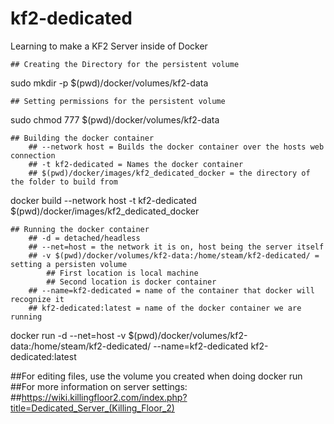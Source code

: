 # kf2-dedicated
Learning to make a KF2 Server inside of Docker

    ## Creating the Directory for the persistent volume
sudo mkdir -p $(pwd)/docker/volumes/kf2-data

    ## Setting permissions for the persistent volume
sudo chmod 777 $(pwd)/docker/volumes/kf2-data

    ## Building the docker container
        ## --network host = Builds the docker container over the hosts web connection
        ## -t kf2-dedicated = Names the docker container
        ## $(pwd)/docker/images/kf2_dedicated_docker = the directory of the folder to build from
docker build --network host -t kf2-dedicated $(pwd)/docker/images/kf2_dedicated_docker

    ## Running the docker container
        ## -d = detached/headless
        ## --net=host = the network it is on, host being the server itself
        ## -v $(pwd)/docker/volumes/kf2-data:/home/steam/kf2-dedicated/ = setting a persisten volume
            ## First location is local machine
            ## Second location is docker container
        ## --name=kf2-dedicated = name of the container that docker will recognize it
        ## kf2-dedicated:latest = name of the docker container we are running
docker run -d --net=host -v $(pwd)/docker/volumes/kf2-data:/home/steam/kf2-dedicated/ --name=kf2-dedicated kf2-dedicated:latest

##For editing files, use the volume you created when doing docker run
##For more information on server settings:
    ##https://wiki.killingfloor2.com/index.php?title=Dedicated_Server_(Killing_Floor_2)
